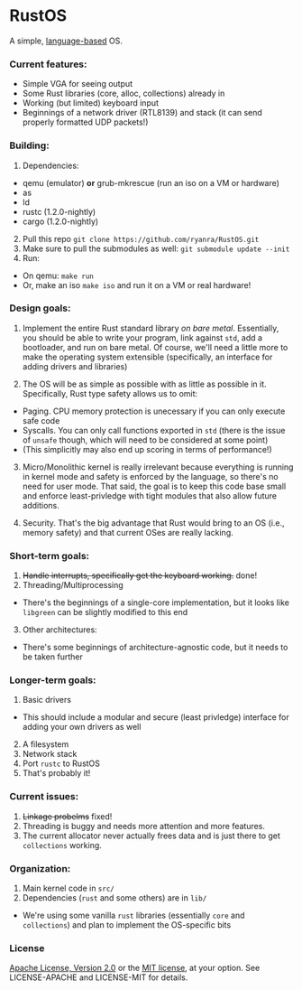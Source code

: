 RustOS
=====

A simple, [language-based](https://en.wikipedia.org/wiki/Language-based_system) OS.


### Current features:
  * Simple VGA for seeing output
  * Some Rust libraries (core, alloc, collections) already in
  * Working (but limited) keyboard input
  * Beginnings of a network driver (RTL8139) and stack (it can send properly formatted UDP packets!)

### Building:
1. Dependencies:
  * qemu (emulator) **or** grub-mkrescue (run an iso on a VM or hardware)
  * as
  * ld
  * rustc (1.2.0-nightly)
  * cargo (1.2.0-nightly)
2. Pull this repo `git clone https://github.com/ryanra/RustOS.git`
3. Make sure to pull the submodules as well: `git submodule update --init`
4. Run:
  * On qemu: `make run`
  * Or, make an iso `make iso` and run it on a VM or real hardware!

### Design goals:
1. Implement the entire Rust standard library *on bare metal*. Essentially, 
you should be able to write your program, link against `std`, add a bootloader, and run
on bare metal. Of course, we'll need a little more to make the operating system extensible (specifically,
an interface for adding drivers and libraries)

2. The OS will be as simple as possible with as little as possible in it. Specifically, Rust type safety allows us to omit:
  * Paging. CPU memory protection is unecessary if you can only execute safe code
  * Syscalls. You can only call functions exported in `std` (there is the issue of `unsafe` though, which will need to be considered at some point)
  * (This simplicitly may also end up scoring in terms of performance!)

3. Micro/Monolithic kernel is really irrelevant because everything is running in kernel mode and safety
  is enforced by the language, so there's no need for user mode. That said, the goal is to keep this code 
  base small and enforce least-privledge with tight modules that also allow future additions.

3. Security. That's the big advantage that Rust would bring to an OS (i.e., memory safety) and that current OSes are really lacking.
  
### Short-term goals:
1. ~~Handle interrupts, specifically get the keyboard working.~~ done!
2. Threading/Multiprocessing
  * There's the beginnings of a single-core implementation, but it looks like `libgreen` can be slightly modified to this end
3. Other architectures:
  * There's some beginnings of architecture-agnostic code, but it needs to be taken further

### Longer-term goals:

1. Basic drivers
  * This should include a modular and secure (least privledge) interface for adding your own drivers as well
2. A filesystem
3. Network stack
4. Port `rustc` to RustOS
5. That's probably it!

### Current issues:
1. ~~Linkage probelms~~ fixed!
2. Threading is buggy and needs more attention and more features.
3. The current allocator never actually frees data and is just there to get `collections` working.

### Organization:
1. Main kernel code in `src/`
2. Dependencies (`rust` and some others) are in `lib/` 
  * We're using some vanilla `rust` libraries (essentially `core` and `collections`) and plan to implement
    the OS-specific bits

### License
[Apache License, Version 2.0](https://www.apache.org/licenses/LICENSE-2.0) or the [MIT license](http://opensource.org/licenses/MIT), at your option. See LICENSE-APACHE and LICENSE-MIT for details.
